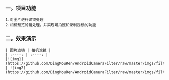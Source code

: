 ### **一。项目功能**
    1.对图片进行滤镜处理
    2.相机预览滤镜处理，并实现可拍照和录制视频的功能

### **二。效果演示**
    | 图片滤镜 | 相机滤镜 |
    | :----: | :----: |
    |![img1](https://github.com/DingMouRen/AndroidCameraFilter/raw/master/imgs/filter_img.gif) | ![img2](https://github.com/DingMouRen/AndroidCameraFilter/raw/master/imgs/filter_video.gif)|